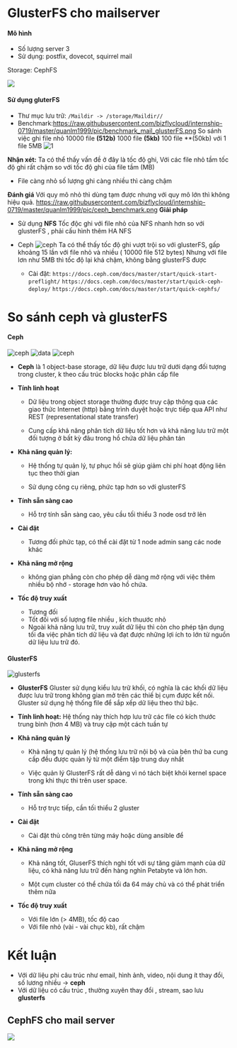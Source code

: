 # GlusterFS cho mailserver
#### Mô hình
*   Số lượng server 3
*   Sử dụng: postfix, dovecot, squirrel mail

Storage: CephFS

![](https://raw.githubusercontent.com/lmq1999/internship-0719/master/quanlm1999/Untitled%20Diagram.png)

#### Sử dụng gluterFS 
*   Thư mục lưu trữ: `/Maildir -> /storage/Maildir//`
*   Benchmark:https://raw.githubusercontent.com/bizflycloud/internship-0719/master/quanlm1999/pic/benchmark_mail_glusterFS.png
    So sánh việc ghi file nhỏ 10000 file **(512b)** 1000 file **(5kb)** 100 file **(50kb) với 1 file 5MB
![1](https://raw.githubusercontent.com/bizflycloud/internship-0719/master/quanlm1999/pic/benchmark_mail_glusterFS.png)

**Nhận xét:** Ta có thể thấy vấn đề ở đây là tốc độ ghi, Với các file nhỏ tầm  tốc độ ghi rất chậm so với tốc độ ghi của file tầm (MB) 
* File càng nhỏ số lượng ghi càng nhiều thì càng chậm

**Đánh giá** Với quy mô nhỏ thì dùng tạm được nhưng với quy mô lớn thì không hiệu quả.
https://raw.githubusercontent.com/bizflycloud/internship-0719/master/quanlm1999/pic/ceph_benchmark.png
**Giải pháp**
*   Sử dụng **NFS**
Tốc độc ghi với file nhỏ của NFS nhanh hơn so với glusterFS , phải cấu hình thêm HA NFS
*   Ceph
![ceph](https://raw.githubusercontent.com/bizflycloud/internship-0719/master/quanlm1999/pic/ceph_benchmark.png)
Ta có thể thấy tốc độ ghi vượt trội so với glusterFS, gấp khoảng 15 lần với file nhỏ và nhiều ( 10000 file 512 bytes)
Nhưng với file lơn như 5MB thì tốc độ lại khá chậm, không bằng glusterFS  được 

    * Cài đặt: 
    `https://docs.ceph.com/docs/master/start/quick-start-preflight/`
    `https://docs.ceph.com/docs/master/start/quick-ceph-deploy/`
    `https://docs.ceph.com/docs/master/start/quick-cephfs/`
    
# So sánh ceph và glusterFS

#### Ceph
![ceph](https://docs.ceph.com/docs/master/_images/stack.png)
![data](https://docs.ceph.com/docs/master/_images/ditaa-518f1eba573055135eb2f6568f8b69b4bb56b4c8.png)
![ceph](https://docs.ceph.com/docs/master/_images/ditaa-ae8b394e1d31afd181408bab946ca4a216ca44b7.png)

*   **Ceph** là 1 object-base storage, dữ liệu được lưu trữ dưới dạng đối tượng trong cluster, k theo cấu trúc blocks hoặc phân cấp file

*   **Tính linh hoạt**

    *   Dữ liệu trong object storage thường được truy cập thông qua các giao thức Internet (http) bằng trình duyệt hoặc trực tiếp qua API như REST (representational state transfer)
    
    *   Cung cấp khả năng phân tích dữ liệu tốt hơn và khả năng lưu trữ một đối tượng ở bất kỳ đâu trong hồ chứa dữ liệu phân tán
    
*   **Khả năng quản lý:**
    *   Hệ thống tự quản lý, tự phục hồi sẽ giúp giảm chi phí hoạt động liên tục theo thời gian
    
    *   Sử dụng công cụ riêng, phức tạp hơn so với glusterFS 
    
*   **Tính sẵn sàng cao**
    *   Hỗ trợ tính sẵn sàng cao, yêu cầu tối thiểu 3 node osd trở lên 
    
*   **Cài đặt**
    *   Tương đối phức tạp, có thể cài đặt từ 1 node admin sang các node khác
    
*   **Khả năng mở rộng**

    *   không gian phẳng còn cho phép dễ dàng mở rộng với việc thêm nhiều bộ nhớ - storage hơn vào hồ chứa. 

*   **Tốc độ truy xuất**
    
    *   Tương đối
    *   Tốt đối với số lượng file nhiều , kích thuước nhỏ 
    *   Ngoài khả năng lưu trữ, truy xuất dữ liệu thì còn cho phép tận dụng tối đa việc phân tích dữ liệu và đạt được những lợi ích to lớn từ nguồn dữ liệu lưu trữ đó. 




#### GlusterFS 
![glusterfs](https://i0.wp.com/blogit.edu.vn/wp-content/uploads/2015/09/glusterfs-4.png?w=590)

*   **GlusterFS** Gluster sử dụng kiểu lưu trữ khối, có nghĩa là các khối dữ liệu được lưu trữ trong không gian mở trên các thiế bị cụm được kết nối. Gluster sử dụng hệ thống file để sắp xếp dữ liệu theo thứ bậc. 
 
*   **Tính linh hoạt:** Hệ thống này thích hợp lưu trữ các file có kích thước trung bình (hơn 4 MB) và truy cập một cách tuần tự

*   **Khả năng quản lý** 

    *   Khả năng tự quản lý (hệ thống lưu trữ nội bộ và của bên thứ ba cung cấp đều được quản lý từ một điểm tập trung duy nhất
    
    *    Việc quản lý GlusterFS rất dễ dàng vì nó tách biệt khỏi kernel space trong khi thực thi trên user space.
    
*   **Tính sẵn sàng cao**
    * Hỗ trợ trực tiếp, cần tối thiểu 2 gluster 
*   **Cài đặt**
    * Cài đặt thủ công trên từng máy hoặc dùng ansible để 

*   **Khả năng mở rộng**

    * Khả năng tốt, GluserFS thích nghi tốt với sự tăng giảm mạnh của dữ liệu, có khả năng lưu trữ đến hàng nghìn Petabyte và lớn hơn.
    
    * Một cụm cluster có thể chứa tối đa 64 máy chủ và có thể phát triển thêm nữa

* **Tốc độ truy xuất**
    * Với file lớn (> 4MB), tốc độ cao
    * Với file nhỏ (vài - vài chục kb), rất chậm 
    
# Kết luận

   * Với dữ liệu phi câu trúc như email, hình ảnh, video, nội dung ít thay đổi, số lương nhiều -> **ceph**
   * Với dữ liệu có cấu trúc , thường xuyên thay đổi , stream, sao lưu **glusterfs**
 
## CephFS cho mail server

![](https://raw.githubusercontent.com/bizflycloud/internship-0719/master/quanlm1999/pic/squirrel%20mail.png)




